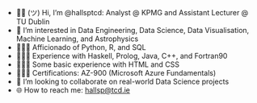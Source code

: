 - ✌🏻 (ツ) Hi, I’m @hallsptcd: Analyst @ KPMG and Assistant Lecturer @ TU Dublin
- 👀 I’m interested in Data Engineering, Data Science, Data Visualisation, Machine Learning, and Astrophysics
- 👨🏻‍💻 Afficionado of Python, R, and SQL
- 👨🏻‍💻 Experience with Haskell, Prolog, Java, C++, and Fortran90
- 👨🏻‍💻 Some basic experience with HTML and CSS 
- 👨🏻‍🎓 Certifications: AZ-900 (Microsoft Azure Fundamentals)
- 🔗 I’m looking to collaborate on real-world Data Science projects
- 🌐 How to reach me: hallsp@tcd.ie

<!---
hallsptcd/hallsptcd is a ✨ special ✨ repository because its `README.md` (this file) appears on your GitHub profile.
You can click the Preview link to take a look at your changes.
--->
